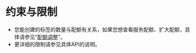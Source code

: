 # 约束与限制<a name="ZH-CN_TOPIC_0170587801"></a>

-   您能创建的标签的数量与配额有关系，如果您想查看服务配额、扩大配额，具体请参见“[配额调整](https://support.huaweicloud.com/usermanual-tms/zh-cn_topic_0153684521.html)”。
-   更详细的限制请参见具体API的说明。

